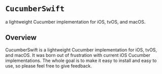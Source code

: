 # ``CucumberSwift``

a lightweight Cucumber implementation for iOS, tvOS, and macOS.

## Overview

CucumberSwift is a lightweight Cucumber implementation for iOS, tvOS, and macOS. It was born out of frustration with current iOS Cucumber implementations. The whole goal is to make it easy to install and easy to use, so please feel free to give feedback.

